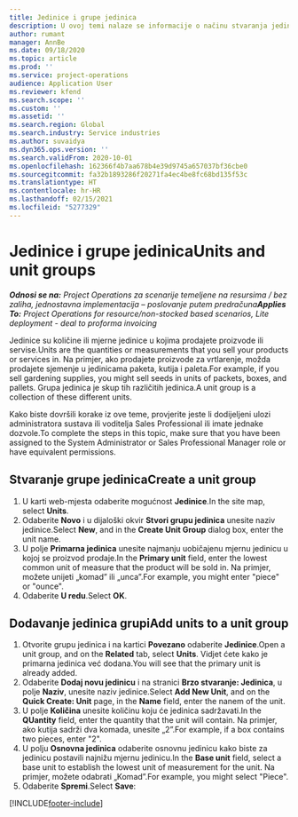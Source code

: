 ```yaml
---
title: Jedinice i grupe jedinica
description: U ovoj temi nalaze se informacije o načinu stvaranja jedinica i grupa jedinica u aplikaciji Dynamics 365 Project Operations.
author: rumant
manager: AnnBe
ms.date: 09/18/2020
ms.topic: article
ms.prod: ''
ms.service: project-operations
audience: Application User
ms.reviewer: kfend
ms.search.scope: ''
ms.custom: ''
ms.assetid: ''
ms.search.region: Global
ms.search.industry: Service industries
ms.author: suvaidya
ms.dyn365.ops.version: ''
ms.search.validFrom: 2020-10-01
ms.openlocfilehash: 162366f4b7aa678b4e39d9745a657037bf36cbe0
ms.sourcegitcommit: fa32b1893286f20271fa4ec4be8fc68bd135f53c
ms.translationtype: HT
ms.contentlocale: hr-HR
ms.lasthandoff: 02/15/2021
ms.locfileid: "5277329"
---
```

# <a name="units-and-unit-groups"></a><span data-ttu-id="ae5e1-103">Jedinice i grupe jedinica</span><span class="sxs-lookup"><span data-stu-id="ae5e1-103">Units and unit groups</span></span>

<span data-ttu-id="ae5e1-104">_**Odnosi se na:** Project Operations za scenarije temeljene na resursima / bez zaliha, jednostavna implementacija – poslovanje putem predračuna_</span><span class="sxs-lookup"><span data-stu-id="ae5e1-104">_**Applies To:** Project Operations for resource/non-stocked based scenarios, Lite deployment - deal to proforma invoicing_</span></span>

<span data-ttu-id="ae5e1-105">Jedinice su količine ili mjerne jedinice u kojima prodajete proizvode ili servise.</span><span class="sxs-lookup"><span data-stu-id="ae5e1-105">Units are the quantities or measurements that you sell your products or services in.</span></span> <span data-ttu-id="ae5e1-106">Na primjer, ako prodajete proizvode za vrtlarenje, možda prodajete sjemenje u jedinicama paketa, kutija i paleta.</span><span class="sxs-lookup"><span data-stu-id="ae5e1-106">For example, if you sell gardening supplies, you might sell seeds in units of packets, boxes, and pallets.</span></span> <span data-ttu-id="ae5e1-107">Grupa jedinica je skup tih različitih jedinica.</span><span class="sxs-lookup"><span data-stu-id="ae5e1-107">A unit group is a collection of these different units.</span></span>

<span data-ttu-id="ae5e1-108">Kako biste dovršili korake iz ove teme, provjerite jeste li dodijeljeni ulozi administratora sustava ili voditelja Sales Professional ili imate jednake dozvole.</span><span class="sxs-lookup"><span data-stu-id="ae5e1-108">To complete the steps in this topic, make sure that you have been assigned to the System Administrator or Sales Professional Manager role or have equivalent permissions.</span></span>

## <a name="create-a-unit-group"></a><span data-ttu-id="ae5e1-109">Stvaranje grupe jedinica</span><span class="sxs-lookup"><span data-stu-id="ae5e1-109">Create a unit group</span></span>

1. <span data-ttu-id="ae5e1-110">U karti web-mjesta odaberite mogućnost **Jedinice**.</span><span class="sxs-lookup"><span data-stu-id="ae5e1-110">In the site map, select **Units**.</span></span>
2. <span data-ttu-id="ae5e1-111">Odaberite **Novo** i u dijaloški okvir **Stvori grupu jedinica** unesite naziv jedinice.</span><span class="sxs-lookup"><span data-stu-id="ae5e1-111">Select **New**, and in the **Create Unit Group** dialog box, enter the unit name.</span></span>
3. <span data-ttu-id="ae5e1-112">U polje **Primarna jedinica** unesite najmanju uobičajenu mjernu jedinicu u kojoj se proizvod prodaje.</span><span class="sxs-lookup"><span data-stu-id="ae5e1-112">In the **Primary unit** field, enter the lowest common unit of measure that the product will be sold in.</span></span> <span data-ttu-id="ae5e1-113">Na primjer, možete unijeti „komad” ili „unca”.</span><span class="sxs-lookup"><span data-stu-id="ae5e1-113">For example, you might enter "piece" or "ounce".</span></span>
4. <span data-ttu-id="ae5e1-114">Odaberite **U redu**.</span><span class="sxs-lookup"><span data-stu-id="ae5e1-114">Select **OK**.</span></span>

## <a name="add-units-to-a-unit-group"></a><span data-ttu-id="ae5e1-115">Dodavanje jedinica grupi</span><span class="sxs-lookup"><span data-stu-id="ae5e1-115">Add units to a unit group</span></span>

1. <span data-ttu-id="ae5e1-116">Otvorite grupu jedinica i na kartici **Povezano** odaberite **Jedinice**.</span><span class="sxs-lookup"><span data-stu-id="ae5e1-116">Open a unit group, and on the **Related** tab, select **Units**.</span></span> <span data-ttu-id="ae5e1-117">Vidjet ćete kako je primarna jedinica već dodana.</span><span class="sxs-lookup"><span data-stu-id="ae5e1-117">You will see that the primary unit is already added.</span></span>
2. <span data-ttu-id="ae5e1-118">Odaberite **Dodaj novu jedinicu** i na stranici **Brzo stvaranje: Jedinica**, u polje **Naziv**, unesite naziv jedinice.</span><span class="sxs-lookup"><span data-stu-id="ae5e1-118">Select **Add New Unit**, and on the **Quick Create: Unit** page, in the **Name** field, enter the nanem of the unit.</span></span>
3. <span data-ttu-id="ae5e1-119">U polje **Količina** unesite količinu koju će jedinica sadržavati.</span><span class="sxs-lookup"><span data-stu-id="ae5e1-119">In the **QUantity** field, enter the quantity that the unit will contain.</span></span> <span data-ttu-id="ae5e1-120">Na primjer, ako kutija sadrži dva komada, unesite „2”.</span><span class="sxs-lookup"><span data-stu-id="ae5e1-120">For example, if a box contains two pieces, enter "2".</span></span> 
4. <span data-ttu-id="ae5e1-121">U polju **Osnovna jedinica** odaberite osnovnu jedinicu kako biste za jedinicu postavili najnižu mjernu jedinicu.</span><span class="sxs-lookup"><span data-stu-id="ae5e1-121">In the **Base unit** field, select a base unit to establish the lowest unit of measurement for the unit.</span></span> <span data-ttu-id="ae5e1-122">Na primjer, možete odabrati „Komad”.</span><span class="sxs-lookup"><span data-stu-id="ae5e1-122">For example, you might select "Piece".</span></span>
5. <span data-ttu-id="ae5e1-123">Odaberite **Spremi**.</span><span class="sxs-lookup"><span data-stu-id="ae5e1-123">Select **Save**:</span></span>


[!INCLUDE[footer-include](../includes/footer-banner.md)]
